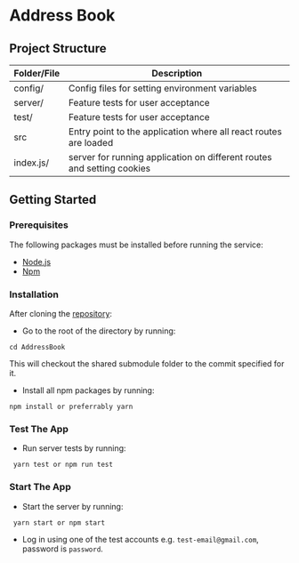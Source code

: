 # Address Book

## Project Structure

|  Folder/File |  Description |
|---|---|
|  config/ | Config files for setting environment variables  |
|  server/ | Feature tests for user acceptance  |
|  test/ | Feature tests for user acceptance  |
|  src | Entry point to the application where all react routes are loaded |
|  index.js/ |  server for running application on different routes and setting cookies |

## Getting Started

### Prerequisites

The following packages must be installed before running the service:

- [Node.js](https://nodejs.org)
- [Npm](https://www.npmjs.com/get-npm)

### Installation

After cloning the [repository](https://github.com/andela-idurotola/AddressBook.git):

- Go to the root of the directory by running:
```
cd AddressBook
```

This will checkout the shared submodule folder to the commit specified for it.

- Install all npm packages by running:
```
npm install or preferrably yarn
```

### Test The App

- Run server tests by running:
```
 yarn test or npm run test
```

### Start The App

- Start the server by running:
```
 yarn start or npm start
```

- Log in using one of the test accounts e.g. `test-email@gmail.com`, password is `password`.

